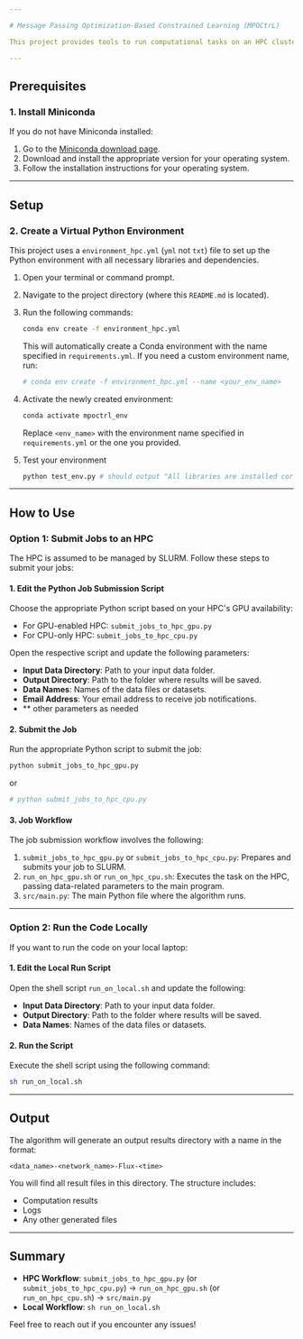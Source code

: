 ```yaml
---

# Message Passing Optimization-Based Constrained Learning (MPOCtrL)

This project provides tools to run computational tasks on an HPC cluster managed by SLURM or on your local machine. Follow the instructions below to get started.

---
```


## **Prerequisites**

### 1. Install Miniconda
If you do not have Miniconda installed:
1. Go to the [Miniconda download page](https://docs.conda.io/en/latest/miniconda.html).
2. Download and install the appropriate version for your operating system.
3. Follow the installation instructions for your operating system.

---

## **Setup**

### 2. Create a Virtual Python Environment
This project uses a `environment_hpc.yml` (`yml` not `txt`) file to set up the Python environment with all necessary libraries and dependencies.

1. Open your terminal or command prompt.
2. Navigate to the project directory (where this `README.md` is located).
3. Run the following commands:

   ```bash
   conda env create -f environment_hpc.yml
   ```

   This will automatically create a Conda environment with the name specified in `requirements.yml`. If you need a custom environment name, run:

   ```bash
   # conda env create -f environment_hpc.yml --name <your_env_name>
   ```

4. Activate the newly created environment:

   ```bash
   conda activate mpoctrl_env
   ```

   Replace `<env_name>` with the environment name specified in `requirements.yml` or the one you provided.

5. Test your environment
   ```bash
   python test_env.py # should output "All libraries are installed correctly"
   ```

---

## **How to Use**

### **Option 1: Submit Jobs to an HPC**

The HPC is assumed to be managed by SLURM. Follow these steps to submit your jobs:

#### 1. Edit the Python Job Submission Script
Choose the appropriate Python script based on your HPC's GPU availability:
- For GPU-enabled HPC: `submit_jobs_to_hpc_gpu.py`
- For CPU-only HPC: `submit_jobs_to_hpc_cpu.py`

Open the respective script and update the following parameters:
- **Input Data Directory**: Path to your input data folder.
- **Output Directory**: Path to the folder where results will be saved.
- **Data Names**: Names of the data files or datasets.
- **Email Address**: Your email address to receive job notifications.
- ** other parameters as needed

#### 2. Submit the Job
Run the appropriate Python script to submit the job:
```bash
python submit_jobs_to_hpc_gpu.py
```
or
```bash
# python submit_jobs_to_hpc_cpu.py
```

#### 3. Job Workflow
The job submission workflow involves the following:
1. `submit_jobs_to_hpc_gpu.py` or `submit_jobs_to_hpc_cpu.py`: Prepares and submits your job to SLURM.
2. `run_on_hpc_gpu.sh` or `run_on_hpc_cpu.sh`: Executes the task on the HPC, passing data-related parameters to the main program.
3. `src/main.py`: The main Python file where the algorithm runs.

---

### **Option 2: Run the Code Locally**

If you want to run the code on your local laptop:

#### 1. Edit the Local Run Script
Open the shell script `run_on_local.sh` and update the following:
- **Input Data Directory**: Path to your input data folder.
- **Output Directory**: Path to the folder where results will be saved.
- **Data Names**: Names of the data files or datasets.

#### 2. Run the Script
Execute the shell script using the following command:
```bash
sh run_on_local.sh
```

---

## **Output**
The algorithm will generate an output results directory with a name in the format:

```
<data_name>-<network_name>-Flux-<time>
```

You will find all result files in this directory. The structure includes:
- Computation results
- Logs
- Any other generated files

---

## **Summary**
- **HPC Workflow**: `submit_jobs_to_hpc_gpu.py` (or `submit_jobs_to_hpc_cpu.py`) → `run_on_hpc_gpu.sh` (or `run_on_hpc_cpu.sh`) → `src/main.py`
- **Local Workflow**: `sh run_on_local.sh`

Feel free to reach out if you encounter any issues!
